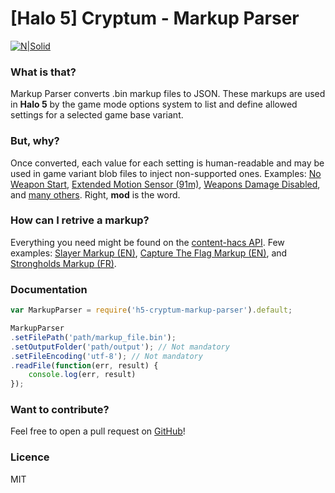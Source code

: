 # [Halo 5] Cryptum - Markup Parser

[![N|Solid](https://i.imgur.com/YhIwCPL.png)](https://www.twitter.com/_SuckMyLuck)
### What is that?
Markup Parser converts .bin markup files to JSON. These markups are used in **Halo 5** by the game mode options system to list and define allowed settings for a selected game base variant.

### But, why?
Once converted, each value for each setting is human-readable and may be used in game variant blob files to inject non-supported ones. Examples: [No Weapon Start](https://www.halowaypoint.com/en-us/games/halo-5-guardians/xbox-one/game-variants?lastModifiedFilter=Everything&sortOrder=BookmarkCount&page=1&gamertag=X3CXeX%20v3#ugc_halo-5-guardians_xbox-one_gamevariant_X3CXeX%20v3_b768f833-878b-4e15-96e3-8e84675b553c), [Extended Motion Sensor (91m)](https://www.halowaypoint.com/en-us/games/halo-5-guardians/xbox-one/game-variants?lastModifiedFilter=Everything&sortOrder=BookmarkCount&page=1&gamertag=X3CXeX%20v3#ugc_halo-5-guardians_xbox-one_gamevariant_X3CXeX%20v3_66681a69-8096-42c5-8df1-a89b21974cf1), [Weapons Damage Disabled](https://www.halowaypoint.com/en-us/games/halo-5-guardians/xbox-one/game-variants?lastModifiedFilter=Everything&sortOrder=BookmarkCount&page=1&gamertag=X3CXeX%20v3#ugc_halo-5-guardians_xbox-one_gamevariant_X3CXeX%20v3_9b16f28b-f26d-494d-9dac-3378c84bcd01), and [many others](https://www.halowaypoint.com/en-us/games/halo-5-guardians/xbox-one/game-variants?lastModifiedFilter=Everything&sortOrder=BookmarkCount&page=1&gamertag=X3CXeX%20v3). Right, **mod** is the word.

### How can I retrive a markup?
Everything you need might be found on the [content-hacs API](https://content-hacs.svc.halowaypoint.com/contents/GameVariantDefinition).
Few examples: [Slayer Markup (EN)](https://content.halocdn.com/media/Default/Hopper-Files/Generated/94054-17-07-06-2300-0/EditableOptionsDefinition/Slayer_CustomGamesUIMarkup_en.bin), [Capture The Flag Markup (EN)](https://content.halocdn.com/media/Default/Hopper-Files/Generated/94054-17-07-06-2300-0/EditableOptionsDefinition/CaptureTheFlag_CustomGamesUIMarkup_en.bin), and [Strongholds Markup (FR)](https://content.halocdn.com/media/Default/Hopper-Files/Generated/94054-17-07-06-2300-0/EditableOptionsDefinition/Strongholds_CustomGamesUIMarkup_fr.bin).

### Documentation
```javascript
var MarkupParser = require('h5-cryptum-markup-parser').default;

MarkupParser
.setFilePath('path/markup_file.bin');
.setOutputFolder('path/output'); // Not mandatory
.setFileEncoding('utf-8'); // Not mandatory
.readFile(function(err, result) {
    console.log(err, result)
});
```

### Want to contribute?
Feel free to open a pull request on [GitHub](https://github.com/Alexis-Bize/h5-cryptum-markup-parser)!

### Licence
MIT